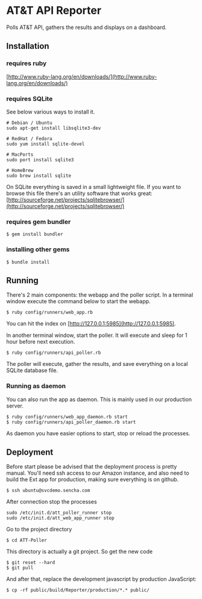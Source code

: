 # AT&T API Reporter
Polls AT&T API, gathers the results and displays on a dashboard.

## Installation

### requires ruby
[http://www.ruby-lang.org/en/downloads/](http://www.ruby-lang.org/en/downloads/)

### requires SQLite
See below various ways to install it.

    # Debian / Ubuntu
    sudo apt-get install libsqlite3-dev

    # RedHat / Fedora
    sudo yum install sqlite-devel

    # MacPorts
    sudo port install sqlite3

    # HomeBrew
    sudo brew install sqlite
    
On SQLite everything is saved in a small lightweight file. If you want to browse this file there's an utility software that works great: [http://sourceforge.net/projects/sqlitebrowser/](http://sourceforge.net/projects/sqlitebrowser/)

### requires gem bundler
 
    $ gem install bundler
    
### installing other gems
 
    $ bundle install

## Running

There's 2 main components: the webapp and the poller script. In a terminal window execute the command below to start the webapp.

    $ ruby config/runners/web_app.rb

You can hit the index on [http://127.0.0.1:5985](http://127.0.0.1:5985). 

In another terminal window, start the poller. It will execute and sleep for 1 hour before next execution.

    $ ruby config/runners/api_poller.rb
    
The poller will execute, gather the results, and save everything on a local SQLite database file.

### Running as daemon

You can also run the app as daemon. This is mainly used in our production server.

    $ ruby config/runners/web_app_daemon.rb start
    $ ruby config/runners/api_poller_daemon.rb start
    
As daemon you have easier options to start, stop or reload the processes.

## Deployment

Before start please be advised that the deployment process is pretty manual. You'll need ssh access to our Amazon instance, and also need to build the Ext app for production, making sure everything is on github.

    $ ssh ubuntu@svcdemo.sencha.com
    
After connection stop the processes


    sudo /etc/init.d/att_poller_runner stop
    sudo /etc/init.d/att_web_app_runner stop

Go to the project directory

    $ cd ATT-Poller
    
This directory is actually a git project. So get the new code

    $ git reset --hard
    $ git pull
    
And after that, replace the development javascript by production JavaScript:

    $ cp -rf public/build/Reporter/production/*.* public/